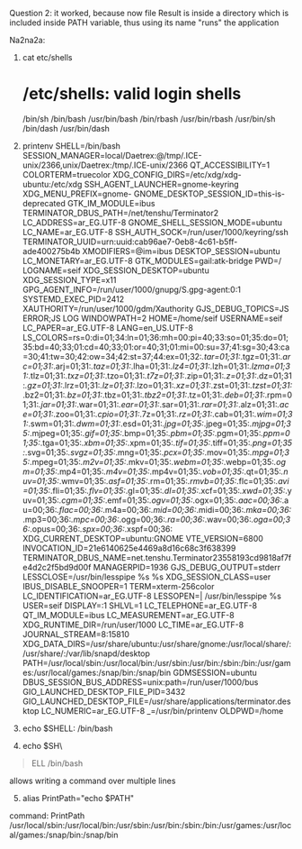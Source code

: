 Question 2:
it worked, because now file Result is inside a directory which is included inside PATH variable, thus using its name "runs" the application

Na2na2a:
1. cat etc/shells
	# /etc/shells: valid login shells
	/bin/sh
	/bin/bash
	/usr/bin/bash
	/bin/rbash
	/usr/bin/rbash
	/usr/bin/sh
	/bin/dash
	/usr/bin/dash


2. printenv
SHELL=/bin/bash
SESSION_MANAGER=local/Daetrex:@/tmp/.ICE-unix/2366,unix/Daetrex:/tmp/.ICE-unix/2366
QT_ACCESSIBILITY=1
COLORTERM=truecolor
XDG_CONFIG_DIRS=/etc/xdg/xdg-ubuntu:/etc/xdg
SSH_AGENT_LAUNCHER=gnome-keyring
XDG_MENU_PREFIX=gnome-
GNOME_DESKTOP_SESSION_ID=this-is-deprecated
GTK_IM_MODULE=ibus
TERMINATOR_DBUS_PATH=/net/tenshu/Terminator2
LC_ADDRESS=ar_EG.UTF-8
GNOME_SHELL_SESSION_MODE=ubuntu
LC_NAME=ar_EG.UTF-8
SSH_AUTH_SOCK=/run/user/1000/keyring/ssh
TERMINATOR_UUID=urn:uuid:cab96ae7-0eb8-4c61-b5ff-ade400275b4b
XMODIFIERS=@im=ibus
DESKTOP_SESSION=ubuntu
LC_MONETARY=ar_EG.UTF-8
GTK_MODULES=gail:atk-bridge
PWD=/
LOGNAME=seif
XDG_SESSION_DESKTOP=ubuntu
XDG_SESSION_TYPE=x11
GPG_AGENT_INFO=/run/user/1000/gnupg/S.gpg-agent:0:1
SYSTEMD_EXEC_PID=2412
XAUTHORITY=/run/user/1000/gdm/Xauthority
GJS_DEBUG_TOPICS=JS ERROR;JS LOG
WINDOWPATH=2
HOME=/home/seif
USERNAME=seif
LC_PAPER=ar_EG.UTF-8
LANG=en_US.UTF-8
LS_COLORS=rs=0:di=01;34:ln=01;36:mh=00:pi=40;33:so=01;35:do=01;35:bd=40;33;01:cd=40;33;01:or=40;31;01:mi=00:su=37;41:sg=30;43:ca=30;41:tw=30;42:ow=34;42:st=37;44:ex=01;32:*.tar=01;31:*.tgz=01;31:*.arc=01;31:*.arj=01;31:*.taz=01;31:*.lha=01;31:*.lz4=01;31:*.lzh=01;31:*.lzma=01;31:*.tlz=01;31:*.txz=01;31:*.tzo=01;31:*.t7z=01;31:*.zip=01;31:*.z=01;31:*.dz=01;31:*.gz=01;31:*.lrz=01;31:*.lz=01;31:*.lzo=01;31:*.xz=01;31:*.zst=01;31:*.tzst=01;31:*.bz2=01;31:*.bz=01;31:*.tbz=01;31:*.tbz2=01;31:*.tz=01;31:*.deb=01;31:*.rpm=01;31:*.jar=01;31:*.war=01;31:*.ear=01;31:*.sar=01;31:*.rar=01;31:*.alz=01;31:*.ace=01;31:*.zoo=01;31:*.cpio=01;31:*.7z=01;31:*.rz=01;31:*.cab=01;31:*.wim=01;31:*.swm=01;31:*.dwm=01;31:*.esd=01;31:*.jpg=01;35:*.jpeg=01;35:*.mjpg=01;35:*.mjpeg=01;35:*.gif=01;35:*.bmp=01;35:*.pbm=01;35:*.pgm=01;35:*.ppm=01;35:*.tga=01;35:*.xbm=01;35:*.xpm=01;35:*.tif=01;35:*.tiff=01;35:*.png=01;35:*.svg=01;35:*.svgz=01;35:*.mng=01;35:*.pcx=01;35:*.mov=01;35:*.mpg=01;35:*.mpeg=01;35:*.m2v=01;35:*.mkv=01;35:*.webm=01;35:*.webp=01;35:*.ogm=01;35:*.mp4=01;35:*.m4v=01;35:*.mp4v=01;35:*.vob=01;35:*.qt=01;35:*.nuv=01;35:*.wmv=01;35:*.asf=01;35:*.rm=01;35:*.rmvb=01;35:*.flc=01;35:*.avi=01;35:*.fli=01;35:*.flv=01;35:*.gl=01;35:*.dl=01;35:*.xcf=01;35:*.xwd=01;35:*.yuv=01;35:*.cgm=01;35:*.emf=01;35:*.ogv=01;35:*.ogx=01;35:*.aac=00;36:*.au=00;36:*.flac=00;36:*.m4a=00;36:*.mid=00;36:*.midi=00;36:*.mka=00;36:*.mp3=00;36:*.mpc=00;36:*.ogg=00;36:*.ra=00;36:*.wav=00;36:*.oga=00;36:*.opus=00;36:*.spx=00;36:*.xspf=00;36:
XDG_CURRENT_DESKTOP=ubuntu:GNOME
VTE_VERSION=6800
INVOCATION_ID=21e6140625e4469a8d16c68c3f638399
TERMINATOR_DBUS_NAME=net.tenshu.Terminator23558193cd9818af7fe4d2c2f5bd9d00f
MANAGERPID=1936
GJS_DEBUG_OUTPUT=stderr
LESSCLOSE=/usr/bin/lesspipe %s %s
XDG_SESSION_CLASS=user
IBUS_DISABLE_SNOOPER=1
TERM=xterm-256color
LC_IDENTIFICATION=ar_EG.UTF-8
LESSOPEN=| /usr/bin/lesspipe %s
USER=seif
DISPLAY=:1
SHLVL=1
LC_TELEPHONE=ar_EG.UTF-8
QT_IM_MODULE=ibus
LC_MEASUREMENT=ar_EG.UTF-8
XDG_RUNTIME_DIR=/run/user/1000
LC_TIME=ar_EG.UTF-8
JOURNAL_STREAM=8:15810
XDG_DATA_DIRS=/usr/share/ubuntu:/usr/share/gnome:/usr/local/share/:/usr/share/:/var/lib/snapd/desktop
PATH=/usr/local/sbin:/usr/local/bin:/usr/sbin:/usr/bin:/sbin:/bin:/usr/games:/usr/local/games:/snap/bin:/snap/bin
GDMSESSION=ubuntu
DBUS_SESSION_BUS_ADDRESS=unix:path=/run/user/1000/bus
GIO_LAUNCHED_DESKTOP_FILE_PID=3432
GIO_LAUNCHED_DESKTOP_FILE=/usr/share/applications/terminator.desktop
LC_NUMERIC=ar_EG.UTF-8
_=/usr/bin/printenv
OLDPWD=/home


3. echo $SHELL: /bin/bash



4. echo $SH\
> ELL
/bin/bash

allows writing a command over multiple lines

5. alias PrintPath="echo $PATH"

command: PrintPath
/usr/local/sbin:/usr/local/bin:/usr/sbin:/usr/bin:/sbin:/bin:/usr/games:/usr/local/games:/snap/bin:/snap/bin


